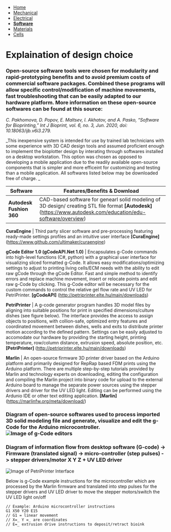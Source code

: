 - [Home](/3-DPrintingCornealOrganoids/index)
- [Mechanical](/3-DPrintingCornealOrganoids/mechanical)
- [Electrical](/3-DPrintingCornealOrganoids/electrical)
- **[Software](/3-DPrintingCornealOrganoids/software)**
- [Materials](/3-DPrintingCornealOrganoids/materials)
- [Cells](/3-DPrintingCornealOrganoids/cells)


# Explaination of design choice
### Open-source software tools were chosen for modularity and rapid-prototyping benefits and to avoid premium costs of commercial software packages. Combined these programs will allow specific control/modification of machine movements, fast troubleshooting that can be easily adapted to our hardware platform. More information on these open-source softwares can be found at this source: 
_C. Pakhomova, D. Popov, E. Maltsev, I. Akhatov, and A. Pasko, “Software for Bioprinting,” Int J Bioprint, vol. 6, no. 3, Jun. 2020, doi: 10.18063/ijb.v6i3.279._

_This inexpensive system is intended for use by trained lab technicians with some experience with 3D CAD design tools and assumed proficient enough to implement the bioplotter design by interating through softwares installed on a desktop workstation. This option was chosen as opposed to developing a mobile application due to the readily available open-source components that is simpler and more efficeint for customizing and testing than a mobile application. All softwares listed below may be downloaded free of charge. _

Software| Features/Benefits & Download
------------ | -------------
**Autodesk Fushion 360** | CAD-based software for genearl solid modeling of 3D design/ creating STL file format **[Autodesk]**(https://www.autodesk.com/education/edu-software/overview)

**CuraEngine** | Third party slicer software and pre-processing featuring ready-made settings profiles and an intuitive user interface **[CuraEngine]** (https://www.github.com/ultimaker/curaengine)

**gCode Editor 1.0 (gCodeAPI.Net 1.0)** | Encapsulates g-Code commands into high-level functions (C#, python) with a graphical user interface for visualizing sliced formatted g-Code. It allows easy modifications/optimizing settings to adjust to printing living cells/ECM needs with the ability to edit raw gCode through the gCode Editor. Fast and simple method to identify errors and replace machine movement, insert or relocate points and edit raw g-Code by clicking. This g-Code editor will be necessary for the custom commands to control the relative gel flow rate and UV LED for PetriPrinter. **[gCodeAPI]** (http://petriprinter.elte.hu/main/downloads) 

**PetriPrinter** | A g-code generator program handles 3D model files by aligning into suitable positions for print in specified dimensions/culture dishes (see figure below). The interface provides the access to assign objects to positions, with collion-safe, optimized entry features and coordinated movement between dishes, wells and exits to distribute printer motion according to the defined pattern. Settings can be easily adjusted to accomodate our hardware by providing the starting height, printing temperature, row/column distance, extrusion speed, absolute position, etc. **[PetriPrinter]** (http://petriprinter.elte.hu/main/downloads)

**Marlin** | An open-source firmware 3D printer driver based on the Arduino platform and primarily designed for RepRap based FDM prints using the Arduino platform. There are multiple step-by-step tutorials provided by Marlin and technology experts on downloading, editing the configuration and compiling the Marlin project into binary code for upload to the external Arduino board to manage the separate power sources using the stepper drivers and driver for the UV LED light. Editing can be performed using the Ardunio IDE or other text editing application. **[Marlin]**(https://marlinfw.org/meta/download/)

### Diagram of open-source softwares used to process imported 3D solid modeling file and generate, visualize and edit the g-Code for the Arduino microcontroller. ![Image of g-Code editors](https://github.com/chbe3890project/3-DPrintingCornealOrganoids/SoftwareImages/gCodeAPI.png)

### Diagram of information flow from desktop software (G-code) -> Firmware (translated signal) -> micro-controller (step pulses) -> stepper drivers/motor X Y Z + UV LED driver
![Image of PetriPrinter Interface](https://github.com/chbe3890project/3-DPrintingCornealOrganoids/SoftwareImages/PetriPrinter.png)
 
Below is g-Code example instructions for the microcontroller which are processed by the Marlin firmware and translated into step pulses for the stepper drivers and UV LED driver to move the stepper motors/switch the UV LED light on/off
```
// Example: Arduino microcontroller instructions
G1 X50 Y20 E15
// G1 = linear movement
// X=_ Y =_ are coordinates
// E=_ extrusion drive instructions to deposit/retract bioink
```
